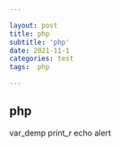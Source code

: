 ```yaml
---

layout: post
title: php
subtitle: 'php'
date: 2021-11-1
categories: test
tags:  php

---
```


## php ##




var_demp
print_r
echo
alert



